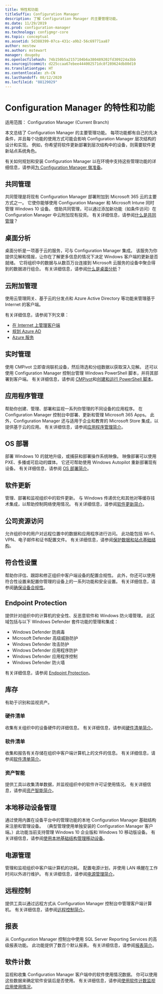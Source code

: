 ```yaml
---
title: 特性和功能
titleSuffix: Configuration Manager
description: 了解 Configuration Manager 的主要管理功能。
ms.date: 11/29/2019
ms.prod: configuration-manager
ms.technology: configmgr-core
ms.topic: conceptual
ms.assetid: 5d388399-07ca-431c-a9b2-56c69771aa87
author: mestew
ms.author: mstewart
manager: dougeby
ms.openlocfilehash: 74b150b5a2157104b6a380489202fd309224a3bb
ms.sourcegitcommit: d225ccaa67ebee444002571dc8f289624db80d10
ms.translationtype: HT
ms.contentlocale: zh-CN
ms.lasthandoff: 08/12/2020
ms.locfileid: "88129029"
---
```

# <a name="features-and-capabilities-of-configuration-manager"></a>Configuration Manager 的特性和功能

适用范围：  Configuration Manager (Current Branch)

本文总结了 Configuration Manager 的主要管理功能。 每项功能都有自己的先决条件，并且每个功能的使用方式可能会影响 Configuration Manager 层次结构的设计和实现。 例如，你希望将软件更新部署到层次结构中的设备，则需要软件更新站点系统角色。  

有关如何规划和安装 Configuration Manager 以在环境中支持这些管理功能的详细信息，请参阅[为 Configuration Manager 做准备](../get-ready.md)。  

## <a name="co-management"></a>共同管理

共同管理是将现有 Configuration Manager 部署附加到 Microsoft 365 云的主要方式之一。 它使你能够使用 Configuration Manager 和 Microsoft Intune 同时管理 Windows 10 设备。 借助共同管理，可以通过添加新功能（如条件访问）在 Configuration Manager 中云附加现有投资。 有关详细信息，请参阅[什么是共同管理](../../../comanage/overview.md)？

## <a name="desktop-analytics"></a>桌面分析

桌面分析是一项基于云的服务，可与 Configuration Manager 集成。 该服务为你提供见解和情报，让你在了解更多信息的情况下决定 Windows 客户端的更新是否就绪。 它将组织中的数据与从数百万台连接到 Microsoft 云服务的设备中聚合得到的数据进行组合。 有关详细信息，请参阅[什么是桌面分析](../../../desktop-analytics/overview.md)？

## <a name="cloud-attached-management"></a>云附加管理

使用云管理网关、基于云的分发点和 Azure Active Directory 等功能来管理基于 Internet 的客户端。

有关详细信息，请参阅下列文章：

- [在 Internet 上管理客户端](../../clients/manage/manage-clients-internet.md)
- [规划 Azure AD](../security/plan-for-security.md#bkmk_planazuread)
- [Azure 服务](../../servers/deploy/configure/azure-services-wizard.md)

## <a name="real-time-management"></a>实时管理

使用 CMPivot 立即查询联机设备，然后筛选和分组数据以获取深入见解。 还可以使用 Configuration Manager 控制台管理 Windows PowerShell 脚本，并将其部署到客户端。 有关详细信息，请参阅 [CMPivot](../../servers/manage/cmpivot.md)和[创建和运行 PowerShell 脚本](../../../apps/deploy-use/create-deploy-scripts.md)。

## <a name="application-management"></a>应用程序管理

帮助你创建、管理、部署和监视一系列你管理的不同设备的应用程序。 在 Configuration Manager 控制台中部署、更新和管理 Microsoft 365 Apps。 此外，Configuration Manager 还与适用于企业和教育的 Microsoft Store 集成，以提供基于云的应用。 有关详细信息，请参阅[应用程序管理简介](../../../apps/understand/introduction-to-application-management.md)。

## <a name="os-deployment"></a>OS 部署

部署 Windows 10 的就地升级，或捕获和部署操作系统映像。 映像部署可以使用 PXE、多播或可启动的媒体。 它还可帮助使用 Windows Autopilot 重新部署现有设备。 有关详细信息，请参阅 [OS 部署简介](../../../osd/understand/introduction-to-operating-system-deployment.md)。  

## <a name="software-updates"></a>软件更新

管理、部署和监视组织中的软件更新。 与 Windows 传递优化和其他对等缓存技术集成，以帮助控制网络使用情况。 有关详细信息，请参阅[软件更新简介](../../../sum/understand/software-updates-introduction.md)。  

## <a name="company-resource-access"></a>公司资源访问

允许组织中的用户对远程位置中的数据和应用程序进行访问。 此功能包括 Wi-fi、VPN、电子邮件和证书配置文件。 有关详细信息，请参阅[保护数据和站点基础结构](../../../protect/understand/protect-data-and-site-infrastructure.md)。

## <a name="compliance-settings"></a>符合性设置

帮助你评估、跟踪和修正组织中客户端设备的配置合规性。 此外，你还可以使用符合性设置来配置你管理的设备上的一系列功能和安全设置。 有关详细信息，请参阅[确保设备合规性](../../../compliance/understand/ensure-device-compliance.md)。  

## <a name="endpoint-protection"></a>Endpoint Protection

提供针对组织中的计算机的安全性、反恶意软件和 Windows 防火墙管理。 此区域包括与以下 Windows Defender 套件功能的管理和集成：

- Windows Defender 防病毒
- Microsoft Defender 高级威胁防护
- Windows Defender 攻击防护
- Windows Defender 应用程序防护
- Windows Defender 应用程序控制
- Windows Defender 防火墙

有关详细信息，请参阅 [Endpoint Protection](../../../protect/deploy-use/endpoint-protection.md)。  

## <a name="inventory"></a>库存

有助于识别和监视资产。

### <a name="hardware-inventory"></a>硬件清单

收集有关组织中的设备硬件的详细信息。 有关详细信息，请参阅[硬件清单简介](../../clients/manage/inventory/introduction-to-hardware-inventory.md)。  

### <a name="software-inventory"></a>软件清单

收集和报告有关存储在组织中客户端计算机上的文件的信息。 有关详细信息，请参阅[软件清单简介](../../clients/manage/inventory/introduction-to-software-inventory.md)。  

### <a name="asset-intelligence"></a>资产智能

提供工具以收集清单数据，并监视组织中的软件许可证使用情况。 有关详细信息，请参阅[资产智能简介](../../clients/manage/asset-intelligence/introduction-to-asset-intelligence.md)。  

## <a name="on-premises-mobile-device-management"></a>本地移动设备管理

通过使用内置在设备平台中的管理功能的本地 Configuration Manager 基础结构来注册和管理设备。 （典型管理使用单独安装的 Configuration Manager 客户端。）此功能当前支持管理 Windows 10 企业版和 Windows 10 移动版设备。 有关详细信息，请参阅[使用本地基础结构管理移动设备](../../../mdm/understand/manage-mobile-devices-with-on-premises-infrastructure.md)。  

## <a name="power-management"></a>电源管理

管理和监视组织中客户端计算机的功耗。 配置电源计划，并使用 LAN 唤醒在工作时间以外进行维护。 有关详细信息，请参阅[电源管理简介](../../clients/manage/power/introduction-to-power-management.md)。  

## <a name="remote-control"></a>远程控制

提供工具以通过远程方式从 Configuration Manager 控制台中管理客户端计算机。 有关详细信息，请参阅[远程控制简介](../../clients/manage/remote-control/introduction-to-remote-control.md)。  

## <a name="reporting"></a>报表

从 Configuration Manager 控制台中使用 SQL Server Reporting Services 的高级报表功能。 此功能提供了数百个默认报表。 有关详细信息，请参阅[报表简介](../../servers/manage/introduction-to-reporting.md)。  

## <a name="software-metering"></a>软件计数

监视和收集 Configuration Manager 客户端中的软件使用情况数据。 你可以使用这些数据来确定软件安装后是否使用。 有关详细信息，请参阅[使用软件计数监视应用使用情况](../../../apps/deploy-use/monitor-app-usage-with-software-metering.md)。  
